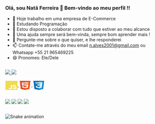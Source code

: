 ### Olá, sou Natã Ferreira 👋 Bem-vindo ao meu perfil !!

- 🔭 Hoje trabalho em uma empresa de E-Commerce
- 🌱 Estudando Programação
- 👯 Estou disposto a colaborar com tudo que estiver ao meu alcance
- 🤔 Uma ajuda sempre será bem-vinda, sempre bom aprender mais !
- 💬 Pergunte-me sobre o que quiser, e lhe responderei
- 📫 Contate-me através do meu email n.alves2001@gmail.com ou Whatsapp +55 21 965469225
- 😄 Pronomes: Ele/Dele

##

<div>
  <a href="https://github.com/nataferreira">
  <img height="180em" src="https://github-readme-stats.vercel.app/api?username=nataferreiragtr&show_icons=true&theme=dark&include_all_commits=true&count_private=true"/>
  <img height="180em" src="https://github-readme-stats.vercel.app/api/top-langs/?username=nataferreiragtr&layout=compact&langs_count=7&theme=dark"/>
</div>
<div style="display: inline_block"><br>
  <img align="center" alt="Nata-Js" height="30" width="40" src="https://raw.githubusercontent.com/devicons/devicon/master/icons/javascript/javascript-plain.svg">
  <img align="center" alt="Nata-HTML" height="30" width="40" src="https://raw.githubusercontent.com/devicons/devicon/master/icons/html5/html5-original.svg">
  <img align="center" alt="Nata-CSS" height="30" width="40" src="https://raw.githubusercontent.com/devicons/devicon/master/icons/css3/css3-original.svg">
</div>
  
  ##
 
 
<div> 
  <a href="https://www.youtube.com/channel/UCO8iYmlXUVEAvFjSoCyK-4A" target="_blank"><img src="https://img.shields.io/badge/YouTube-FF0000?style=for-the-badge&logo=youtube&logoColor=white" target="_blank"></a>
  <a href="https://instagram.com/nataferreiragtr" target="_blank"><img src="https://img.shields.io/badge/-Instagram-%23E4405F?style=for-the-badge&logo=instagram&logoColor=white" target="_blank"></a>
  <a href = "mailto:n.alves2001@gmail.com"><img src="https://img.shields.io/badge/-Gmail-%23333?style=for-the-badge&logo=gmail&logoColor=white" target="_blank"></a>
  <a href="https://www.linkedin.com/in/nat%C3%A3-alves-de-oliveira-ferreira-054145230" target="_blank"><img src="https://img.shields.io/badge/-LinkedIn-%230077B5?style=for-the-badge&logo=linkedin&logoColor=white" target="_blank"></a> 
  
  ##
 
  ![Snake animation](https://github.com/nataferreiragtr/nataferreiragtr/blob/output/github-contribution-grid-snake.svg)
 
</div>

  

